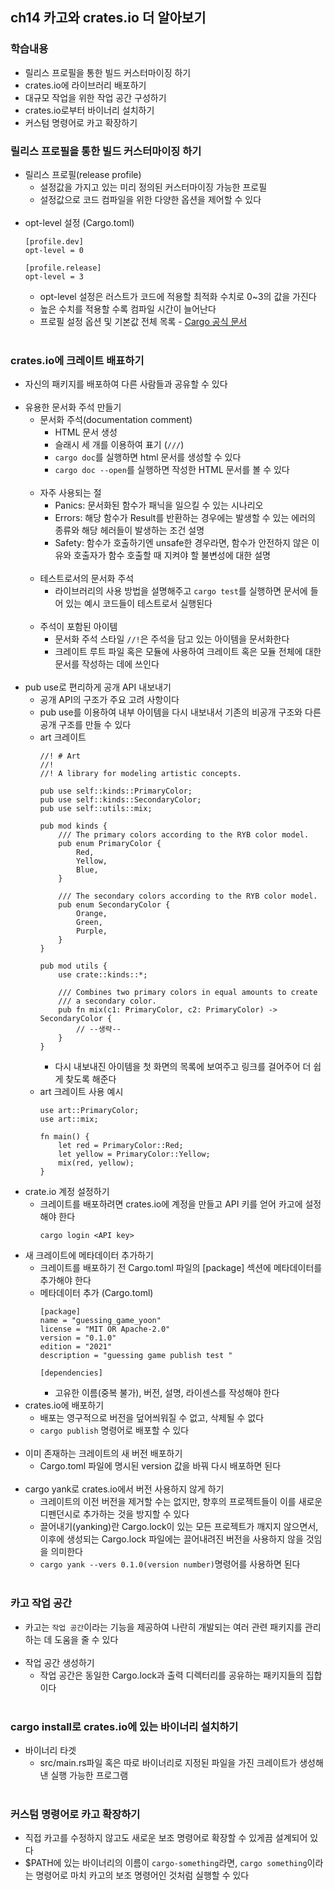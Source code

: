 ## ch14 카고와 crates.io 더 알아보기


### 학습내용
- 릴리스 프로필을 통한 빌드 커스터마이징 하기
- crates.io에 라이브러리 배포하기
- 대규모 작업을 위한 작업 공간 구성하기
- crates.io로부터 바이너리 설치하기
- 커스텀 명령어로 카고 확장하기

### 릴리스 프로필을 통한 빌드 커스터마이징 하기
- 릴리스 프로필(release profile) 
    - 설정값을 가지고 있는 미리 정의된 커스터마이징 가능한 프로필 
    - 설정값으로 코드 컴파일을 위한 다양한 옵션을 제어할 수 있다   <br/><br/>
- opt-level 설정 (Cargo.toml)
    ~~~
    [profile.dev]
    opt-level = 0

    [profile.release]
    opt-level = 3
    ~~~
    - opt-level 설정은 러스트가 코드에 적용할 최적화 수치로 0~3의 값을 가진다
    - 높은 수치를 적용할 수록 컴파일 시간이 늘어난다
    - 프로필 설정 옵션 및 기본값 전체 목록 - [Cargo 공식 문서](https://doc.rust-lang.org/cargo/reference/profiles.html)   <br/><br/>
### crates.io에 크레이트 배표하기
- 자신의 패키지를 배포하여 다른 사람들과 공유할 수 있다   <br/><br/>
- 유용한 문서화 주석 만들기
    - 문서화 주석(documentation comment)
        - HTML 문서 생성
        - 슬래시 세 개를 이용하여 표기 (`///`)
        - `cargo doc`를 실행하면 html 문서를 생성할 수 있다
        - `cargo doc --open`를 실행하면 작성한 HTML 문서를 볼 수 있다   <br/><br/>
    - 자주 사용되는 절
        - Panics: 문서화된 함수가 패닉을 일으킬 수 있는 시나리오
        - Errors: 해당 함수가 Result를 반환하는 경우에는 발생할 수 있는 에러의 종류와 해당 헤러들이 발생하는 조건 설명 
        - Safety: 함수가 호출하기엔 unsafe한 경우라면, 함수가 안전하지 않은 이유와 호출자가 함수 호출할 때 지켜야 할 불변성에 대한 설명   <br/><br/>
    - 테스트로서의 문서화 주석
        - 라이브러리의 사용 방법을 설명해주고 `cargo test`를 실행하면 문서에 들어 있는 예시 코드들이 테스트로서 실행된다   <br/><br/>
    - 주석이 포함된 아이템
        - 문서화 주석 스타일 `//!`은 주석을 담고 있는 아이템을 문서화한다
        - 크레이트 루트 파일 혹은 모듈에 사용하여 크레이트 혹은 모듈 전체에 대한 문서를 작성하는 데에 쓰인다   <br/><br/>
- pub use로 편리하게 공개 API 내보내기
    - 공개 API의 구조가 주요 고려 사항이다
    - pub use를 이용하여 내부 아이템을 다시 내보내서 기존의 비공개 구조와 다른 공개 구조를 만들 수 있다
    - art 크레이트
        ~~~
        //! # Art
        //!
        //! A library for modeling artistic concepts.

        pub use self::kinds::PrimaryColor;
        pub use self::kinds::SecondaryColor;
        pub use self::utils::mix;

        pub mod kinds {
            /// The primary colors according to the RYB color model.
            pub enum PrimaryColor {
                Red,
                Yellow,
                Blue,
            }

            /// The secondary colors according to the RYB color model.
            pub enum SecondaryColor {
                Orange,
                Green,
                Purple,
            }
        }

        pub mod utils {
            use crate::kinds::*;

            /// Combines two primary colors in equal amounts to create
            /// a secondary color.
            pub fn mix(c1: PrimaryColor, c2: PrimaryColor) -> SecondaryColor {
                // --생략--
            }
        }
        ~~~
        - 다시 내보내진 아이템을 첫 화면의 목록에 보여주고 링크를 걸어주어 더 쉽게 찾도록 해준다
    - art 크레이트 사용 예시
        ~~~
        use art::PrimaryColor;
        use art::mix;

        fn main() {
            let red = PrimaryColor::Red;
            let yellow = PrimaryColor::Yellow;
            mix(red, yellow);
        }
        ~~~
- crate.io 계정 설정하기
    - 크레이트를 배포하려면 crates.io에 계정을 만들고 API 키를 얻어 카고에 설정해야 한다
        ~~~
        cargo login <API key>
        ~~~
- 새 크레이트에 메타데이터 추가하기
    - 크레이트를 배포하기 전 Cargo.toml 파일의 [package] 섹션에 메타데이터를 추가해야 한다
    - 메타데이터 추가 (Cargo.toml)
        ~~~
        [package]
        name = "guessing_game_yoon"
        license = "MIT OR Apache-2.0"
        version = "0.1.0"
        edition = "2021"
        description = "guessing game publish test "

        [dependencies]
        ~~~
        - 고유한 이름(중복 불가), 버전, 설명, 라이센스를 작성해야 한다
- crates.io에 배포하기
    - 배포는 영구적으로 버전을 덮어씌워질 수 없고, 삭제될 수 없다
    - `cargo publish` 명령어로 배포할 수 있다   <br/><br/>
- 이미 존재하는 크레이트의 새 버전 배포하기 
    - Cargo.toml 파일에 명시된 version 값을 바꿔 다시 배포하면 된다   <br/><br/>
- cargo yank로 crates.io에서 버전 사용하지 않게 하기
    - 크레이트의 이전 버전을 제거할 수는 없지만, 향후의 프로젝트들이 이를 새로운 디펜던시로 추가하는 것을 방지할 수 있다
    - 끌어내기(yanking)란 Cargo.lock이 있는 모든 프로젝트가 깨지지 않으면서, 이후에 생성되는 Cargo.lock 파일에는 끌어내려진 버전을 사용하지 않을 것임을 의미한다
    - `cargo yank --vers 0.1.0(version number)`명령어를 사용하면 된다   <br/><br/>
### 카고 작업 공간 
- 카고는 `작업 공간`이라는 기능을 제공하여 나란히 개발되는 여러 관련 패키지를 관리하는 데 도움을 줄 수 있다   <br/><br/>
- 작업 공간 생성하기
    - 작업 공간은 동일한 Cargo.lock과 출력 디렉터리를 공유하는 패키지들의 집합이다   <br/><br/>
### cargo install로 crates.io에 있는 바이너리 설치하기
- 바이너리 타겟
    - src/main.rs파일 혹은 따로 바이너리로 지정된 파일을 가진 크레이트가 생성해낸 실행 가능한 프로그램   <br/><br/>
### 커스텀 명령어로 카고 확장하기
- 직접 카고를 수정하지 않고도 새로운 보조 명령어로 확장할 수 있게끔 설계되어 있다
- $PATH에 있는 바이너리의 이름이 `cargo-something`라면, `cargo something`이라는 명령어로 마치 카고의 보조 명령어인 것처럼 실행할 수 있다
